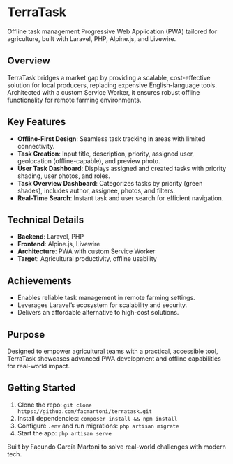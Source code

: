 # TerraTask

Offline task management Progressive Web Application (PWA) tailored for agriculture, built with Laravel, PHP, Alpine.js, and Livewire.

## Overview

TerraTask bridges a market gap by providing a scalable, cost-effective solution for local producers, replacing expensive English-language tools. Architected with a custom Service Worker, it ensures robust offline functionality for remote farming environments.

## Key Features

- **Offline-First Design**: Seamless task tracking in areas with limited connectivity.  
- **Task Creation**: Input title, description, priority, assigned user, geolocation (offline-capable), and preview photo.  
- **User Task Dashboard**: Displays assigned and created tasks with priority shading, user photos, and roles.  
- **Task Overview Dashboard**: Categorizes tasks by priority (green shades), includes author, assignee, photos, and filters.  
- **Real-Time Search**: Instant task and user search for efficient navigation.  

## Technical Details

- **Backend**: Laravel, PHP  
- **Frontend**: Alpine.js, Livewire  
- **Architecture**: PWA with custom Service Worker  
- **Target**: Agricultural productivity, offline usability  

## Achievements

- Enables reliable task management in remote farming settings.  
- Leverages Laravel’s ecosystem for scalability and security.  
- Delivers an affordable alternative to high-cost solutions.  

## Purpose

Designed to empower agricultural teams with a practical, accessible tool, TerraTask showcases advanced PWA development and offline capabilities for real-world impact.

## Getting Started

1. Clone the repo: `git clone https://github.com/facmartoni/terratask.git`  
2. Install dependencies: `composer install && npm install`  
3. Configure `.env` and run migrations: `php artisan migrate`  
4. Start the app: `php artisan serve`  

Built by Facundo García Martoni to solve real-world challenges with modern tech.
